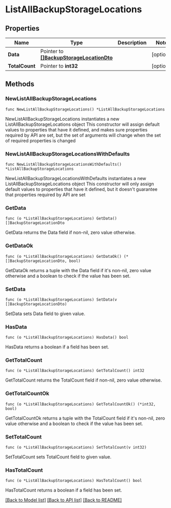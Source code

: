 # ListAllBackupStorageLocations

## Properties

Name | Type | Description | Notes
------------ | ------------- | ------------- | -------------
**Data** | Pointer to [**[]BackupStorageLocationDto**](BackupStorageLocationDto.md) |  | [optional] 
**TotalCount** | Pointer to **int32** |  | [optional] 

## Methods

### NewListAllBackupStorageLocations

`func NewListAllBackupStorageLocations() *ListAllBackupStorageLocations`

NewListAllBackupStorageLocations instantiates a new ListAllBackupStorageLocations object
This constructor will assign default values to properties that have it defined,
and makes sure properties required by API are set, but the set of arguments
will change when the set of required properties is changed

### NewListAllBackupStorageLocationsWithDefaults

`func NewListAllBackupStorageLocationsWithDefaults() *ListAllBackupStorageLocations`

NewListAllBackupStorageLocationsWithDefaults instantiates a new ListAllBackupStorageLocations object
This constructor will only assign default values to properties that have it defined,
but it doesn't guarantee that properties required by API are set

### GetData

`func (o *ListAllBackupStorageLocations) GetData() []BackupStorageLocationDto`

GetData returns the Data field if non-nil, zero value otherwise.

### GetDataOk

`func (o *ListAllBackupStorageLocations) GetDataOk() (*[]BackupStorageLocationDto, bool)`

GetDataOk returns a tuple with the Data field if it's non-nil, zero value otherwise
and a boolean to check if the value has been set.

### SetData

`func (o *ListAllBackupStorageLocations) SetData(v []BackupStorageLocationDto)`

SetData sets Data field to given value.

### HasData

`func (o *ListAllBackupStorageLocations) HasData() bool`

HasData returns a boolean if a field has been set.

### GetTotalCount

`func (o *ListAllBackupStorageLocations) GetTotalCount() int32`

GetTotalCount returns the TotalCount field if non-nil, zero value otherwise.

### GetTotalCountOk

`func (o *ListAllBackupStorageLocations) GetTotalCountOk() (*int32, bool)`

GetTotalCountOk returns a tuple with the TotalCount field if it's non-nil, zero value otherwise
and a boolean to check if the value has been set.

### SetTotalCount

`func (o *ListAllBackupStorageLocations) SetTotalCount(v int32)`

SetTotalCount sets TotalCount field to given value.

### HasTotalCount

`func (o *ListAllBackupStorageLocations) HasTotalCount() bool`

HasTotalCount returns a boolean if a field has been set.


[[Back to Model list]](../README.md#documentation-for-models) [[Back to API list]](../README.md#documentation-for-api-endpoints) [[Back to README]](../README.md)


